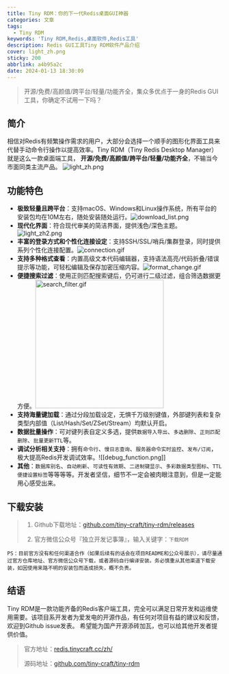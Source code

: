 ```yaml
---
title: Tiny RDM：你的下一代Redis桌面GUI神器
categories: 文章
tags:
  - Tiny RDM
keywords: 'Tiny RDM,Redis,桌面软件,Redis工具'
description: Redis GUI工具Tiny RDM软件产品介绍
cover: light_zh.png
sticky: 200
abbrlink: a4b95a2c
date: 2024-01-13 18:30:09
---
```

>开源/免费/高颜值/跨平台/轻量/功能齐全，集众多优点于一身的Redis GUI工具，你确定不试用一下吗？

## 简介

相信对Redis有频繁操作需求的用户，大部分会选择一个顺手的图形化界面工具来代替手动命令行操作以提高效率。Tiny RDM（Tiny Redis Desktop Manager）就是这么一款桌面端工具， **开源/免费/高颜值/跨平台/轻量/功能齐全**，不输当今市面同类主流产品。
![light_zh.png](light_zh.png)

## 功能特色

- **极致轻量且跨平台**：支持macOS、Windows和Linux操作系统，所有平台的安装包均在10M左右，随处安装随处运行。![download_list.png](download_list.png)
- **现代化界面**：符合现代审美的简洁界面，提供浅色/深色主题。![light_zh2.png](light_zh2.png)
- **丰富的登录方式和个性化连接设定**：支持SSH/SSL/哨兵/集群登录，同时提供系列个性化连接配置。![connection.gif](connection.gif)
- **支持多种格式查看**：内置高级文本代码编辑器，支持语法高亮/代码折叠/错误提示等功能，可轻松编辑及保存加密压缩内容。![format_change.gif](format_change.gif)
- **便捷搜索过滤**：使用正则匹配搜索键后，仍可进行二级过滤，组合筛选数据更方便。<img src="search_filter.gif" alt="search_filter.gif" width="300" />
- **支持海量键加载**：通过分段加载设定，无惧千万级别键值，外部键列表和复杂类型内部值（List/Hash/Set/ZSet/Stream）均默认开启。
- **数据批量操作**：可对键列表自定义多选，提供`数据导入导出`、`多选删除`、`正则匹配删除`、`批量更新TTL`等。
- **调试分析相关支持**：拥有`命令行`、`慢日志查询`、`服务器命令实时监控`、`发布/订阅`，极大提高Redis开发调试效率。![[debug_function.png]]
- **其他**：`数据库别名`、`自动刷新`、`可读性有效期`、`二进制键显示`、`多彩数据类型图标`、`TTL便捷设置标签`等等等等。开发者坚信，细节不一定会被肉眼注意到，但是一定能用心感受出来。

## 下载安装

> 1. Github下载地址：[github.com/tiny-craft/tiny-rdm/releases](https://github.com/tiny-craft/tiny-rdm/releases)
>
> 2. 官方微信公众号『独立开发记事簿』，输入关键字：`下载RDM`

`PS：目前官方没有和任何渠道合作（如果后续有的话会在项目README和公众号展示），请尽量通过官方仓库地址、官方微信公众号下载，或者源码自行编译安装。务必慎重从其他渠道下载安装，如因使用来路不明的安装包而造成损失，概不负责。`
## 结语

Tiny RDM是一款功能齐备的Redis客户端工具，完全可以满足日常开发和运维使用需要。该项目系开发者为爱发电的开源作品，有任何对项目有益的建议和反馈，欢迎到Github issue发表。
希望能为国产开源添砖加瓦，也可以给其他开发者提供价值。

> 官方地址：[redis.tinycraft.cc/zh/](https://redis.tinycraft.cc/zh/)
> 
> 源码地址：[github.com/tiny-craft/tiny-rdm](https://github.com/tiny-craft/tiny-rdm)
